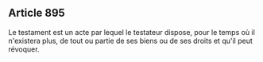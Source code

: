 Article 895
----
Le testament est un acte par lequel le testateur dispose, pour le temps où il
n'existera plus, de tout ou partie de ses biens ou de ses droits et qu'il peut
révoquer.
